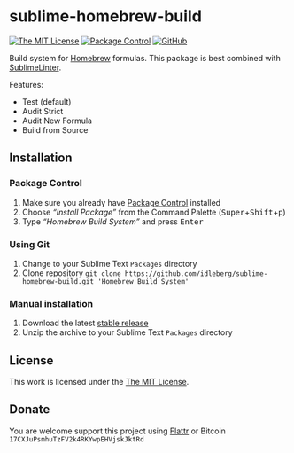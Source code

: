# sublime-homebrew-build

[![The MIT License](https://img.shields.io/badge/license-MIT-orange.svg?style=flat-square)](http://opensource.org/licenses/MIT)
[![Package Control](https://packagecontrol.herokuapp.com/downloads/Homebrew%20Build%20System.svg?style=flat-square)](https://packagecontrol.io/packages/Homebrew%20Build%20System)
[![GitHub](https://img.shields.io/github/release/idleberg/sublime-homebrew-build.svg?style=flat-square)](https://github.com/idleberg/sublime-homebrew-build/releases)

Build system for [Homebrew](https://brew.sh/) formulas. This package is best combined with [SublimeLinter](https://packagecontrol.io/packages/SublimeLinter-contrib-brew).

Features:

- Test (default)
- Audit Strict
- Audit New Formula
- Build from Source

## Installation

### Package Control

1. Make sure you already have [Package Control](https://packagecontrol.io/) installed
2. Choose *“Install Package”* from the Command Palette (<kbd>Super</kbd>+<kbd>Shift</kbd>+<kbd>p</kbd>)
3. Type *“Homebrew Build System”* and press <kbd>Enter</kbd>

### Using Git

1. Change to your Sublime Text `Packages` directory
2. Clone repository `git clone https://github.com/idleberg/sublime-homebrew-build.git 'Homebrew Build System'`

### Manual installation

1. Download the latest [stable release](https://github.com/idleberg/sublime-homebrew-build/releases)
2. Unzip the archive to your Sublime Text `Packages` directory

## License

This work is licensed under the [The MIT License](LICENSE).

## Donate

You are welcome support this project using [Flattr](https://flattr.com/submit/auto?user_id=idleberg&url=https://github.com/idleberg/sublime-homebrew-build) or Bitcoin `17CXJuPsmhuTzFV2k4RKYwpEHVjskJktRd`
